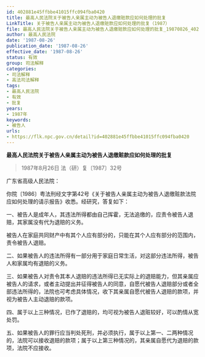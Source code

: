 ```yaml
---
id: 402881e45ffbbe41015ffc094fba0420
title: 最高人民法院关于被告人亲属主动为被告人退缴赃款应如何处理的批复
LinkTitle: 关于被告人亲属主动为被告人退缴赃款应如何处理的批复（1987）
file: 最高人民法院关于被告人亲属主动为被告人退缴赃款应如何处理的批复_19870826_402881e45ffbbe41015ffc094fba0420.docx
author: 最高人民法院
date: '1987-08-26'
publication_date: '1987-08-26'
effective_date: '1987-08-26'
status: 有效
group: 司法解释
categories:
- 司法解释
- 高法司法解释
tags:
- 最高人民法院
- 有效
- 批复
years:
- 1987年
keywords:
- 被告人
urls:
- https://flk.npc.gov.cn/detail?id=402881e45ffbbe41015ffc094fba0420
---
```


**最高人民法院关于被告人亲属主动为被告人退缴赃款应如何处理的批复**

> 1987年8月26日 法（研）复〔1987〕32号

广东省高级人民法院：

你院〔1986〕粤法刑经文字第42号《关于被告人亲属主动为被告人退缴赃款法院应如何处理的请示报告》收悉。经研究，答复如下：

一、被告人是成年人，其违法所得都由自己挥霍，无法追缴的，应责令被告人退赔，其家属没有代为退赔的义务。

被告人在家庭共同财产中有其个人应有部分的，只能在其个人应有部分的范围内，责令被告人退赔。

二、如果被告人的违法所得有一部分用于家庭日常生活，对这部分违法所得，被告人和家属均有退赔的义务。

三、如果被告人对责令其本人退赔的违法所得已无实际上的退赔能力，但其亲属应被告人的请求，或者主动提出并征得被告人的同意，自愿代被告人退赔部分或者全部违法所得的，法院也可考虑具体情况，收下其亲属自愿代被告人退赔的款项，并视为被告人主动退赔的款项。

四、属于以上三种情况，已作了退赔的，均可视为被告人退赃较好，可以酌情从宽处罚。

五、如果被告人的罪行应当判处死刑，并必须执行，属于以上第一、二两种情况的，法院可以接收退赔的款项；属于以上第三种情况的，其亲属自愿代为退赔的款项，法院不应接收。
